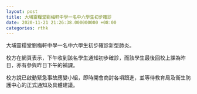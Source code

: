 ```yaml
---
layout: post
title: 大埔靈糧堂劉梅軒中學一名中六學生初步確診
date: 2020-11-21 21:26:38.000000000 +08:00
categories: rthk
---
```


大埔靈糧堂劉梅軒中學一名中六學生初步確診新型肺炎。

校方在網頁表示，下午收到該名學生通知初步確診，而該學生最後回校上課為昨日，亦有參與昨日下午的補課。

校方說已啟動緊急事故應變小組，即時開會商討各項跟進，並等待教育局及衞生防護中心的正式通知及具體建議。
